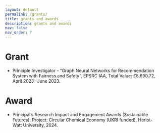 ```yaml
---
layout: default
permalink: /grants/
title: grants and awards
description: grants and awards
nav: false
nav_order: 7
---
```


<h1 class="post-title">Grant</h1>

<ul>

<li>Principle Investigator - “Graph Neural Networks for Recommendation System with Fairness and Safety”, EPSRC IAA, Total Value: £8,690.72, April 2023- June 2023.</li>
</ul>

<h1 class="post-title">Award</h1>
<ul>
<li>Principal’s Research Impact and Engagement Awards (Sustainable Futures), Project: Circular Chemical Economy (UKRI funded), Heriot-Watt University, 2024.</li>
</ul>